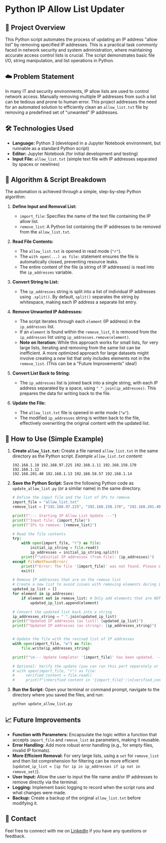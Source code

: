 # Python IP Allow List Updater

## 🎯 Project Overview

This Python script automates the process of updating an IP address "allow list" by removing specified IP addresses. This is a practical task commonly faced in network security and system administration, where maintaining accurate access control lists is crucial. The script demonstrates basic file I/O, string manipulation, and list operations in Python.

## ☁️ Problem Statement

In many IT and security environments, IP allow lists are used to control network access. Manually removing multiple IP addresses from such a list can be tedious and prone to human error. This project addresses the need for an automated solution to efficiently clean an `allow_list.txt` file by removing a predefined set of "unwanted" IP addresses.

## 🛠️ Technologies Used

* **Language:** Python 3 (developed in a Jupyter Notebook environment, but runnable as a standard Python script)
* **Editor:** Jupyter Notebook (for initial development and testing)
* **Input File:** `allow_list.txt` (simple text file with IP addresses separated by spaces or newlines)

## 🧠 Algorithm & Script Breakdown

The automation is achieved through a simple, step-by-step Python algorithm:

1.  **Define Input and Removal List:**
    * `import_file`: Specifies the name of the text file containing the IP allow list.
    * `remove_list`: A Python list containing the IP addresses to be removed from the `allow_list.txt`.

2.  **Read File Contents:**
    * The `allow_list.txt` is opened in read mode (`"r"`).
    * The `with open(...) as file:` statement ensures the file is automatically closed, preventing resource leaks.
    * The entire content of the file (a string of IP addresses) is read into the `ip_addresses` variable.

3.  **Convert String to List:**
    * The `ip_addresses` string is split into a list of individual IP addresses using `.split()`. By default, `split()` separates the string by whitespace, making each IP address a separate list entry.

4.  **Remove Unwanted IP Addresses:**
    * The script iterates through each `element` (IP address) in the `ip_addresses` list.
    * If an `element` is found within the `remove_list`, it is removed from the `ip_addresses` list using `ip_addresses.remove(element)`.
    * **Note on Iteration:** While this approach works for small lists, for very large lists, iterating and removing from the same list can be inefficient. A more optimized approach for large datasets might involve creating a *new* list that only includes elements not in the `remove_list`. (This can be a "Future Improvements" idea!)

5.  **Convert List Back to String:**
    * The `ip_addresses` list is joined back into a single string, with each IP address separated by a space, using `" ".join(ip_addresses)`. This prepares the data for writing back to the file.

6.  **Update the File:**
    * The `allow_list.txt` file is opened in write mode (`"w"`).
    * The modified `ip_addresses` string is written back to the file, effectively overwriting the original content with the updated list.

## 🚀 How to Use (Simple Example)

1.  **Create `allow_list.txt`:**
    Create a file named `allow_list.txt` in the same directory as the Python script.
    *Example `allow_list.txt` content:*
    ```
    192.168.1.10 192.168.97.225 192.168.1.11 192.168.158.170 192.168.1.12
    192.168.201.40 192.168.1.13 192.168.58.57 192.168.1.14
    ```

2.  **Save the Python Script:**
    Save the following Python code as `update_allow_list.py` (or a similar name) in the same directory.

    ```python
    # Define the input file and the list of IPs to remove
    import_file = "allow_list.txt"
    remove_list = ["192.168.97.225", "192.168.158.170", "192.168.201.40", "192.168.58.57"]

    print(f"--- Starting IP Allow List Update ---")
    print(f"Input file: {import_file}")
    print(f"IPs to remove: {remove_list}")

    # Read the file contents
    try:
        with open(import_file, "r") as file:
            initial_ip_string = file.read()
            ip_addresses = initial_ip_string.split()
        print(f"\nInitial IP addresses (from file): {ip_addresses}")
    except FileNotFoundError:
        print(f"Error: The file '{import_file}' was not found. Please create it.")
        exit()

    # Remove IP addresses that are on the remove list
    # Create a new list to avoid issues with removing elements during iteration
    updated_ip_list = []
    for element in ip_addresses:
        if element not in remove_list: # Only add elements that are NOT in the remove_list
            updated_ip_list.append(element)
    
    # Convert the updated list back into a string
    ip_addresses_string = " ".join(updated_ip_list)
    print(f"Updated IP addresses (as list): {updated_ip_list}")
    print(f"Updated IP addresses (as string): {ip_addresses_string}")


    # Update the file with the revised list of IP addresses
    with open(import_file, "w") as file:
        file.write(ip_addresses_string)
    
    print(f"\n--- Update Complete! '{import_file}' has been updated. ---")

    # Optional: Verify the update (you can run this part separately or manually check the file)
    # with open(import_file, "r") as file:
    #     verified_content = file.read()
    #     print(f"\nVerified content in '{import_file}':\n{verified_content}")
    ```

3.  **Run the Script:**
    Open your terminal or command prompt, navigate to the directory where you saved the files, and run:
    ```bash
    python update_allow_list.py
    ```

## 📈 Future Improvements

* **Function with Parameters:** Encapsulate the logic within a function that accepts `import_file` and `remove_list` as parameters, making it reusable.
* **Error Handling:** Add more robust error handling (e.g., for empty files, invalid IP formats).
* **More Efficient Removal:** For very large lists, using a `set` for `remove_list` and then list comprehension for filtering can be more efficient (`updated_ip_list = [ip for ip in ip_addresses if ip not in remove_set]`).
* **User Input:** Allow the user to input the file name and/or IP addresses to remove directly via the terminal.
* **Logging:** Implement basic logging to record when the script runs and what changes were made.
* **Backup:** Create a backup of the original `allow_list.txt` before modifying it.

## 🤝 Contact

Feel free to connect with me on [LinkedIn](www.linkedin.com/in/ezra-park-779325330) if you have any questions or feedback.

